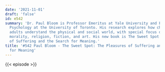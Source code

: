 ```yaml
---
date: '2021-11-01'
draft: 'false'
id: e542
summary: 'Dr. Paul Bloom is Professor Emeritus at Yale University and Professor of
  Psychology at the University of Toronto. His research explores how children and
  adults understand the physical and social world, with special focus on language,
  morality, religion, fiction, and art. His new book is The Sweet Spot: The Pleasures
  of Suffering and the Search for Meaning.'
title: '#542 Paul Bloom - The Sweet Spot: The Pleasures of Suffering and the Search
  for Meaning'
---
```

{{< episode >}}
